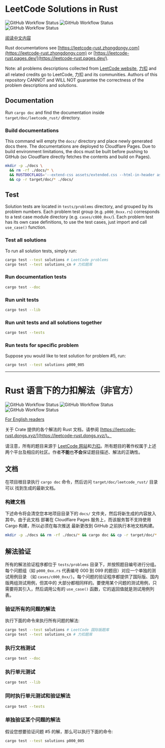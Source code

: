 # LeetCode Solutions in Rust

![GitHub Workflow Status](https://img.shields.io/github/actions/workflow/status/zhongdongy/leetcode_rust/doc_test.yml?label=Doctest&logo=github&style=plastic)
![GitHub Workflow Status](https://img.shields.io/github/actions/workflow/status/zhongdongy/leetcode_rust/solution_test.yml?label=LeetCode%20Solution%20Tests&logo=github&style=plastic)
![GitHub Workflow Status](https://img.shields.io/github/actions/workflow/status/zhongdongy/leetcode_rust/solution_test_cn.yml?label=力扣解法验证&logo=github&style=plastic)

[阅读中文内容](#rust-语言下的力扣解法非官方)

Rust documentations see [https://leetcode-rust.zhongdongy.com](https://leetcode-rust.zhongdongy.com) 
or [https://leetcode-rust.pages.dev/](https://leetcode-rust.pages.dev/).

Note: all problems descriptions collected from [LeetCode website](https://leetcode.com/), [力扣](https://leetcode.cn/) and all related credits go to LeetCode, 力扣 and its communities. Authors of this repository CANNOT and WILL NOT guarantee the correctness of the problem descriptions and solutions.

## Documentation

Run `cargo doc` and find the documentation inside `target/doc/leetcode_rust/` directory. 

### Build documentations

This command will empty the `docs/` directory and place newly generated docs 
there. The documentations are deployed to Cloudflare Pages. Due to build 
environment limitations, the docs must be built before pushing to GitHub (so
Cloudflare directly fetches the contents and build on Pages).

```bash
mkdir -p ./docs \
  && rm -rf ./docs/* \
  && RUSTDOCFLAGS='--extend-css assets/extended.css --html-in-header assets/head.html --html-after-content assets/after-content.html' cargo doc \
  && cp -r target/doc/* ./docs/
```

## Test

Solution tests are located in `tests/problems` directory, and grouped by its 
problem numbers. Each problem test group (e.g. `p000_0xxx.rs`) corresponds to a
test case module directory (e.g. `cases/c000_0xx/`). Each problem test has its
own case definitions, to use the test cases, just import and call `use_case()` 
function.

### Test all solutions

To run all solution tests, simply run:

```bash
cargo test --test solutions # LeetCode problems
cargo test --test solutions_cn # 力扣题库
```

### Run documentation tests

```bash
cargo test --doc
```

### Run unit tests

```bash
cargo test --lib
```

### Run unit tests and all solutions together

```bash
cargo test --tests
```

### Run tests for specific problem

Suppose you would like to test solution for problem #5, run:

```bash
cargo test --test solutions p000_005
```


---

# Rust 语言下的力扣解法（非官方）

![GitHub Workflow Status](https://img.shields.io/github/actions/workflow/status/zhongdongy/leetcode_rust/doc_test.yml?label=文档测试&logo=github&style=plastic)
![GitHub Workflow Status](https://img.shields.io/github/actions/workflow/status/zhongdongy/leetcode_rust/solution_test.yml?label=LeetCode%20Solution%20Tests&logo=github&style=plastic)
![GitHub Workflow Status](https://img.shields.io/github/actions/workflow/status/zhongdongy/leetcode_rust/solution_test_cn.yml?label=力扣解法验证&=github&style=plastic)

[For English readers](#leetcode-solutions-in-rust)

关于 Crate 提供的各个解法的 Rust 文档，请参阅 [https://leetcode-rust.dongs.xyz/](https://leetcode-rust.dongs.xyz/)。

请注意，所有的题目来源于 [LeetCode 网站](https://leetcode.com/)和[力扣](https://leetcode.cn/)。所有题目的著作权属于上述两个平台及相应的社区。作者**不能**也**不会**保证题目描述、解法的正确性。

## 文档

在项目根目录执行 `cargo doc` 命令，然后访问 `target/doc/leetcode_rust/` 目录可以
找到生成的最新文档。

### 构建文档

下述命令将会清空您本地项目目录下的 `docs/` 文件夹，然后将新生成的内容放入其中。由于此文档
部署在 Cloudflare Pages 服务上，而该服务暂不支持使用 Cargo 构建，所以必须在每次推送
最新更改到 GitHub 之前执行本地文档构建。

```bash
mkdir -p ./docs && rm -rf ./docs/* && cargo doc && cp -r target/doc/* ./docs/
```

## 解法验证

所有的解法验证程序都位于 `tests/problems` 目录下，并按照题目编号进行分组。
每个问题组（如 `p000_0xx.rs` 代表编号 000 到 099 的题目）对应一个单独的测试用例目录
（如 `cases/c000_0xx/`）。每个问题的验证程序都提供了国际版、国内版两组测试用例，但其中的
大部分都相同样的。要使用某个问题的测试用例，只需要将其引入，然后调用公有的 `use_case()` 
函数，它的返回值就是测试用例列表。

### 验证所有的问题的解法

执行下面的命令来执行所有问题的解法:

```bash
cargo test --test solutions # LeetCode 国际版题库
cargo test --test solutions_cn # 力扣题库
```

### 执行文档测试

```bash
cargo test --doc
```

### 执行单元测试

```bash
cargo test --lib
```

### 同时执行单元测试和验证解法

```bash
cargo test --tests
```

### 单独验证某个问题的解法

假设您想要验证问题 #5 的解，那么可以执行下面的命令:

```bash
cargo test --test solutions p000_005
```
